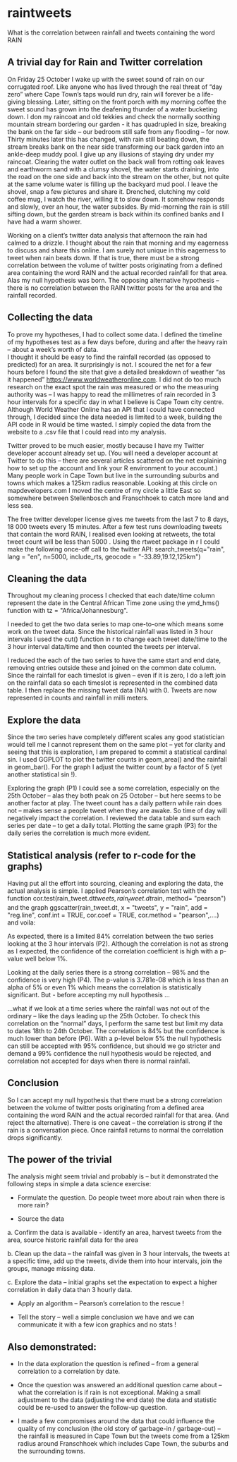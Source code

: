 # raintweets
What is the correlation between rainfall and tweets containing the word RAIN

## A trivial day for Rain and Twitter correlation

On Friday 25 October I wake up with the sweet sound of rain on our corrugated roof. Like anyone who has lived through the real threat of “day zero” where Cape Town’s taps would run dry, rain will forever be a life-giving blessing. Later, sitting on the front porch with my morning coffee the sweet sound has grown into the deafening thunder of a water bucketing down.  I don my raincoat and old tekkies and check the normally soothing mountain stream bordering our garden - it has quadrupled in size, breaking the bank on the far side – our bedroom still safe from any flooding – for now.  Thirty minutes later this has changed, with rain still beating down, the stream breaks bank on the near side transforming our back garden into an ankle-deep muddy pool.  I give up any illusions of staying dry under my raincoat.  Clearing the water outlet on the back wall from rotting oak leaves and earthworm sand with a clumsy shovel, the water starts draining, into the road on the one side and back into the stream on the other, but not quite at the same volume water is filling up the backyard mud pool.  I leave the shovel, snap a few pictures and share it.  Drenched, clutching my cold coffee mug, I watch the river, willing it to slow down.  It somehow responds and slowly, over an hour, the water subsides.  By mid-morning the rain is still sifting down, but the garden stream is back within its confined banks and I have had a warm shower. 

Working on a client’s twitter data analysis that afternoon the rain had calmed to a drizzle.  I thought about the rain that morning and my eagerness to discuss and share this online.  I am surely not unique in this eagerness to tweet when rain beats down.  If that is true, there must be a strong correlation between the volume of twitter posts originating from a defined area containing the word RAIN and the actual recorded rainfall for that area.  Alas my null hypothesis was born.  The opposing alternative hypothesis – there is no correlation between the RAIN twitter posts for the area and the rainfall recorded.

## Collecting the data
To prove my hypotheses, I had to collect some data.
I defined the timeline of my hypotheses test as a few days before, during and after the heavy rain – about a week’s worth of data.  
I thought it should be easy to find the rainfall recorded (as opposed to predicted) for an area. It surprisingly is not.  I scoured the net for a few hours before I found the site that give a detailed breakdown of weather “as it happened” https://www.worldweatheronline.com.  I did not do too much research on the exact spot the rain was measured or who the measuring authority was – I was happy to read the millimetres of rain recorded in 3 hour intervals for a specific day in what I believe is Cape Town city centre.  Although World Weather Online has an API that I could have connected through, I decided since the data needed is limited to a week, building the API code in R would be time wasted.  I simply copied the data from the website to a .csv file that I could read into my analysis. 

Twitter proved to be much easier, mostly because I have my Twitter developer account already set up. (You will need a developer account at Twitter to do this – there are several articles scattered on the net explaining how to set up the account and link your R environment to your account.) Many people work in Cape Town but live in the surrounding suburbs and towns which makes a 125km radius reasonable.  Looking at this circle on mapdevelopers.com I moved the centre of my circle a little East so somewhere between Stellenbosch and Franschhoek to catch more land and less sea.  

The free twitter developer license gives me tweets from the last 7 to 8 days, 18 000 tweets every 15 minutes. After a few test runs downloading tweets that contain the word RAIN, I realised even looking at retweets, the total tweet count will be less than 5000 .  Using the rtweet package in r I could make the following once-off call to the twitter API:
search_tweets(q="rain", lang = "en", n=5000, include_rts, geocode = "-33.89,19.12,125km")

## Cleaning the data
Throughout my cleaning process I checked that each date/time column represent the date in the Central African Time zone using the ymd_hms() function with tz = "Africa/Johannesburg".

I needed to get the two data series to map one-to-one which means some work on the tweet data.  Since the historical rainfall was listed in 3 hour intervals I used the cut() function in r to change each tweet date/time to the 3 hour interval data/time and then counted the tweets per interval.

I reduced the each of the two series to have the same start and end date, removing entries outside these and joined on the common date column. Since the rainfall for each timeslot is given – even if it is zero, I do a left join on the rainfall data so each timeslot is represented in the combined data table.  I then replace the missing tweet data (NA) with 0.  Tweets are now represented in counts and rainfall in milli meters.

## Explore the data
Since the two series have completely different scales any good statistician would tell me I cannot represent them on the same plot – yet for clarity and seeing that this is exploration, I am prepared to commit a statistical cardinal sin.  I used GGPLOT to plot the twitter counts in geom_area() and the rainfall in geom_bar().  For the graph I adjust the twitter count by a factor of 5 (yet another statistical sin !).  
 
Exploring the graph (P1) I could see a some correlation, especially on the 25th  October – alas they both peak on 25 October – but here seems to be another factor at play.  The tweet count has a daily pattern while rain does not – makes sense a people tweet when they are awake.  So time of day will negatively impact the correlation.
I reviewed the data table and sum each series per date – to get a daily total.  Plotting the same graph (P3) for the daily series the correlation is much more evident.
 
## Statistical analysis (refer to r-code for the graphs)
Having put all the effort into sourcing, cleaning and exploring the data, the actual analysis is simple.
I applied Pearson’s correlation test with the function 
cor.test(rain_tweet.dt$tweets, rain_tweet.dt$rain, method= "pearson")
and the graph 
ggscatter(rain_tweet.dt, x = "tweets", y = "rain", add = "reg.line", conf.int = TRUE, cor.coef = TRUE, cor.method = "pearson",….)
 and voila:

As expected, there is a limited 84% correlation between the two series looking at the 3 hour intervals (P2).  Although the correlation is not as strong as I expected, the confidence of the correlation coefficient is high with a p-value well below 1%.
 
Looking at the daily series there is a strong correlation – 98% and the confidence is very high (P4).  The p-value is 3.781e-08 which is less than an alpha of 5% or even 1% which means the correlation is statistically significant.
But - before accepting my null hypothesis …
 
…what if we look at a time series where the rainfall was not out of the ordinary – like the days leading up the 25th October.  To check this correlation on the “normal” days, I perform the same test but limit my data to dates 18th to 24th October.
The correlation is 84% but the confidence is much lower than before (P6).  With a p-level below 5% the null hypothesis can still be accepted with 95% confidence, but should we go stricter and demand a 99% confidence the null hypothesis would be rejected, and correlation not accepted for days when there is normal rainfall.
 
## Conclusion
So I can accept my null hypothesis that there must be a strong correlation between the volume of twitter posts originating from a defined area containing the word RAIN and the actual recorded rainfall for that area.  (And reject the alternative).  There is one caveat – the correlation is strong if the rain is a conversation piece.  Once rainfall returns to normal the correlation drops significantly.

## The power of the trivial
The analysis might seem trivial and probably is – but it demonstrated the following steps in simple a data science exercise:
*	Formulate the question.  Do people tweet more about rain when there is more rain?

*	Source the data 

a.	Confirm the data is available - identify an area, harvest tweets from the area, source historic rainfall data for the area

b.	Clean up the data – the rainfall was given in 3 hour intervals, the tweets  at a specific time, add up the tweets, divide them into 
 hour intervals, join the groups, manage missing data.

c.	Explore the data – initial graphs set the expectation to expect a higher correlation in daily data than 3 hourly data.

*	Apply an algorithm – Pearson’s correlation to the rescue !

*	Tell the story – well a simple conclusion we have and we can communicate it with a few icon graphics and no stats !

## Also demonstrated:

*	In the data exploration the question is refined – from a general correlation to a correlation by date.

*	Once the question was answered an additional question came about – what the correlation is if rain is not exceptional.  Making a small adjustment to the data (adjusting the end date) the data and statistic could be re-used to answer the follow-up question.

*	I made a few compromises around the data that could influence the quality of my conclusion (the old story of garbage-in / garbage-out) – the rainfall is measured in Cape Town but the tweets come from a 125km radius around Franschhoek which includes Cape Town, the suburbs and the surrounding towns. 


